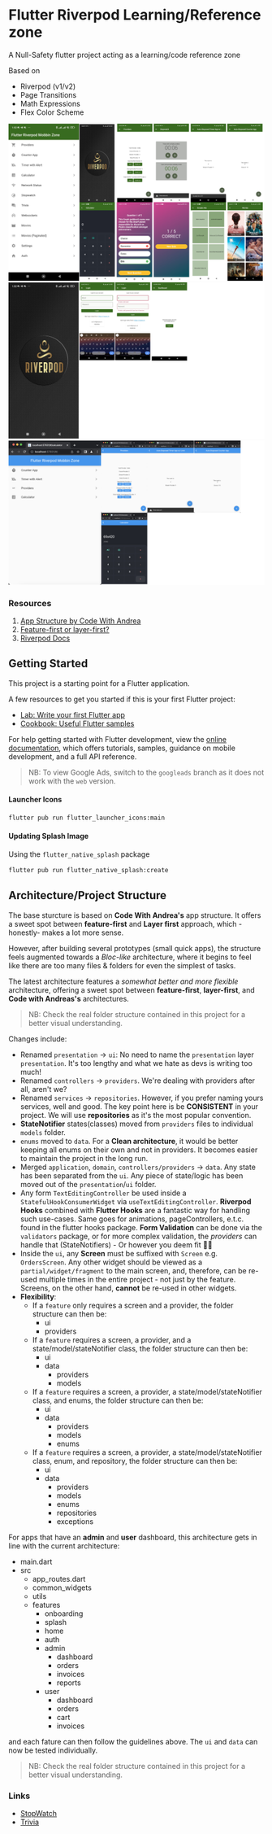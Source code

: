 # Flutter Riverpod Learning/Reference zone

A Null-Safety flutter project acting as a learning/code reference zone

Based on
- Riverpod (v1/v2)
- Page Transitions
- Math Expressions
- Flex Color Scheme

![Screenshot 1](_files/screenshot-1.jpg)
![Screenshot 3](_files/screenshot-3.jpg)
![Screenshot 2](_files/screenshot-2.jpg)

### Resources
1. [App Structure by Code With Andrea](https://codewithandrea.com/articles/flutter-app-architecture-riverpod-introduction/)
2. [Feature-first or layer-first?](https://codewithandrea.com/articles/flutter-project-structure/)
3. [Riverpod Docs](https://riverpod.dev/docs/getting_started/)

## Getting Started

This project is a starting point for a Flutter application.

A few resources to get you started if this is your first Flutter project:

- [Lab: Write your first Flutter app](https://docs.flutter.dev/get-started/codelab)
- [Cookbook: Useful Flutter samples](https://docs.flutter.dev/cookbook)

For help getting started with Flutter development, view the
[online documentation](https://docs.flutter.dev/), which offers tutorials,
samples, guidance on mobile development, and a full API reference.

> NB: To view Google Ads, switch to the `googleads` branch as it does not work with the `web` version.

#### Launcher Icons
```bash
flutter pub run flutter_launcher_icons:main
```

#### Updating Splash Image
Using the `flutter_native_splash` package

```bash
flutter pub run flutter_native_splash:create
```


## Architecture/Project Structure
The base sturcture is based on **Code With Andrea's** app structure. It offers a sweet spot between **feature-first** and **Layer first** approach, which -honestly- makes a lot more sense. 

However, after building several prototypes (small quick apps), the structure feels augmented towards a *Bloc-like* architecture, where it begins to feel like there are too many files & folders for even the simplest of tasks.

The latest architecture features a *somewhat better and more flexible* architecture, offering a sweet spot between **feature-first**, **layer-first**, and **Code with Andreas's** architectures.

>NB: Check the real folder structure contained in this project for a better visual understanding.

Changes include:
- Renamed `presentation` -> `ui`: No need to name the `presentation` layer `presentation`. It's too lengthy and what we hate as devs is writing too much!
- Renamed `controllers` -> `providers`. We're dealing with providers after all, aren't we?
- Renamed `services` -> `repositories`. However, if you prefer naming yours services, well and good. The key point here is be **CONSISTENT** in your project. We will use **repositories** as it's the most popular convention.
- **StateNotifier** states(classes) moved from `providers` files to individual `models` folder.
- `enums` moved to `data`. For a **Clean architecture**, it would be better keeping all enums on their own and not in providers. It becomes easier to maintain the project in the long run.
- Merged `application`, `domain`, `controllers/providers` -> `data`. Any state has been separated from the `ui`. Any piece of state/logic has been moved out of the `presentation`/`ui` folder.
- Any form `TextEditingController` be used inside a `StatefulHookConsumerWidget` via `useTextEditingController`. **Riverpod Hooks** combined with **Flutter Hooks** are a fantastic way for handling such use-cases. Same goes for animations, pageControllers, e.t.c. found in the flutter hooks package. **Form Validation** can be done via the `validators` package, or for more complex validation, the *providers* can handle that (StateNotifiers) - Or however you deem fit :man_shrugging:
- Inside the `ui`, any **Screen** must be suffixed with `Screen` e.g. `OrdersScreen`. Any other widget should be viewed as a `partial/widget/fragment` to the main screen, and, therefore, can be re-used multiple times in the entire project - not just by the feature. Screens, on the other hand, **cannot** be re-used in other widgets.
- **Flexibility**: 
    - If a `feature` only requires a screen and a provider, the folder structure can then be:
        - ui 
        - providers
    - If a `feature` requires a screen, a provider, and a state/model/stateNotifier class, the folder structure can then be: 
        - ui
        - data
            - providers
            - models
    - If a `feature` requires a screen, a provider, a state/model/stateNotifier class, and enums, the folder structure can then be: 
        - ui
        - data
            - providers
            - models
            - enums
    - If a `feature` requires a screen, a provider, a state/model/stateNotifier class, enum, and repository, the folder structure can then be: 
        - ui
        - data
            - providers
            - models
            - enums
            - repositories
            - exceptions

For apps that have an **admin** and **user** dashboard, this architecture gets in line with the current architecture:
- main.dart
- src
    - app_routes.dart
    - common_widgets
    - utils
    - features
        - onboarding
        - splash
        - home
        - auth
        - admin
            - dashboard 
            - orders 
            - invoices
            - reports
        - user
            - dashboard
            - orders
            - cart
            - invoices

and each fature can then follow the guidelines above. The `ui` and `data` can now be tested individually.

>NB: Check the real folder structure contained in this project for a better visual understanding.

### Links
- [StopWatch](https://medium.com/flutter-community/flutter-riverpod-tutorial-timer-app-186d04637775)
- [Trivia](https://youtube.com/watch?v=H2uEIRNM7TE)

